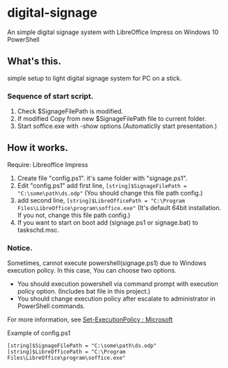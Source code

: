 # digital-signage
An simple digital signage system with LibreOffice Impress on Windows 10 PowerShell

## What's this.

simple setup to light digital signage system for PC on a stick.

### Sequence of start script.

1. Check $SignageFilePath is modified.
1. If modified Copy from new $SignageFilePath file to current folder.
1. Start soffice.exe with -show options.(Automaticlly start presentation.)

## How it works.

Require: Libreoffice Impress

1. Create file "config.ps1". it's same folder with "signage.ps1".
1. Edit "config.ps1" add first line, `[string]$SignageFilePath = "C:\some\path\ds.odp"` (You should change this file path config.)
1. add second line, `[string]$LibreOfficePath = "C:\Program Files\LibreOffice\program\soffice.exe"` (It's default 64bit installation. If you not, change this file path config.)
1. If you want to start on boot add (signage.ps1 or signage.bat) to taskschd.msc.

### Notice.

Sometimes, cannot execute powershell(signage.ps1) due to Windows execution policy.
In this case, You can choose two options.

- You should execution powershell via command prompt with execution policy option. (Includes bat file in this project.)
- You should change execution policy after escalate to administrator in PowerShell commands.

For more information, see [Set-ExecutionPolicy : Microsoft](https://docs.microsoft.com/en-us/powershell/module/microsoft.powershell.security/set-executionpolicy?view=powershell-6)

Example of config.ps1

```
[string]$SignageFilePath = "C:\some\path\ds.odp"
[string]$LibreOfficePath = "C:\Program Files\LibreOffice\program\soffice.exe"
```


